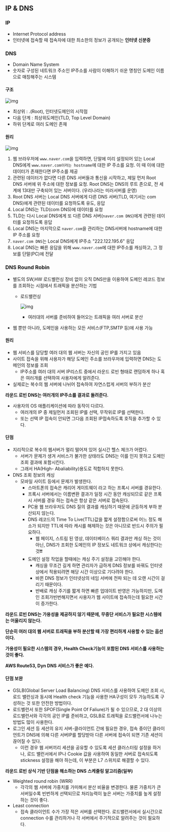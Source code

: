 ## IP & DNS

### IP

- Internet Protocol address
- 인터넷에 접속할 때 접속자에 대한 최소한의 정보가 공개되는 **인터넷 신분증**



### DNS

- Domain Name System
- 숫자로 구성된 네트워크 주소인 IP주소를 사람이 이해하기 쉬운 명칭인 도메인 이름으로 매칭해주는 시스템

#### 구조

![img](https://media.vlpt.us/images/cmin95/post/b3fb2909-67c2-4ddf-a3af-52b00832aa2e/2316A93F51C462940C.gif)



- 최상위 : .(Root), 인터넷도메인의 시작점
- 다음 단계 : 최상위도메인(TLD, Top Level Domain)
- 하위 단계로 여러 도메인 존재

#### 원리

![img](https://media.vlpt.us/images/cmin95/post/f591bf5b-a368-4565-8ab1-7dbe8b71dc24/Netmanias.2011.12.12-DNS_Basic.gif)

1. 웹 브라우저에 `www.naver.com`을 입력하면, 단말에 미리 설정되어 있는 Local DNS에게 `www.naver.com이라는 hostname`에 대한 IP 주소를 요청. 이 때 이에 대한 데이터가 존재한다면 IP주소를 제공
2. 관련된 데이터가 없다면 다른 DNS 서버들과 통신을 시작하고, 제일 먼저 Root DNS 서버에 위 주소에 대한 정보를 요청. Root DNS는 DNS의 루트 존으로, 전 세계에 13대만 구축되어 있는 서버이다. (우리나라는 미러서버를 운영)
3. Root DNS 서버는 Local DNS 서버에게 다른 DNS 서버(TLD, 여기서는 com DNS)에게 관련된 데이터를 요청하도록 유도, 응답
4. Local DNS는 TLD(com DNS)에 데이터를 요청
5. TLD는 다시 Local DNS에게 또 다른 DNS 서버(`naver.com DNS`)에게 관련된 데이터를 요청하도록 응답
6. Local DNS는 마지막으로 `naver.com`을 관리하는 DNS서버에 hostname에 대한 IP 주소를 요청
7. `naver.com DNS`는 Local DNS에게 IP주소 "222.122.195.6" 응답
8. Local DNS는 빠른 응답을 위해 `www.naver.com`에 대한 IP주소를 캐싱하고, 그 정보를 단말(PC)에 전달



### DNS Round Robin

- 별도의 SW,HW 로드벨런싱 장비 없이 오직 DNS만을 이용하여 도메인 레코드 정보를 조회하는 시점에서 트래픽을 분산하는 기법

  - 로드밸런싱

    ![img](https://blog.kakaocdn.net/dn/yY2sc/btq4VBpjmAM/kSvBRPxrUUwGKVObTd08k1/img.png)

    - 여러대의 서버를 준비하여 들어오는 트래픽을 여러 서버로 분산

- 웹 뿐만 아니라, 도메인을 사용하는 모든 서비스(FTP,SMTP 등)에 사용 가능

#### 원리

- 웹 서비스를 담당할 여러 대의 웹 서버는 자신의 공인 IP를 가지고 있음
- 사이트 접속을 위해 사용자가 해당 도메인 주소를 브라우저에 입력하면 DNS는 도메인의 정보를 조회
  - IP주소를 여러 대의 서버 IP리스트 중에서 라운드 로빈 형태로 랜덤하게 하나 혹은 여러개를 선택하여 사용자에게 알려준다.
- 실제로는 복수의 웹 서버에 나뉘어 접속하여 자연스럽게 서버의 부하가 분산

**라운드 로빈 DNS는 여러개의 IP주소를 결과로 돌려준다.**

- 사용자의 OS 애플리케이션에 따라 동작이 다르다.
  - 여러개의 IP 중 제일먼저 조회된 IP를 선택, 무작위로 IP를 선택한다.
  - 또는 선택 IP 접속이 안되면 그다음 조회된 IP접속하도록 호직을 추가할 수 있다.

 

#### 단점

- 지리적으로 복수의 웹서버가 멀리 떨어져 있어 실시간 헬스 체크가 어렵다.
  - 서버가 문제가 생겨 서비스가 불가한 상태라도 DNS는 이를 인지 못하고 도메인 조회 결과에 포함시킨다.
  - 그래서 HA(High- Abaliability)용도로 적합하지 못한다.
- DNS 조회 정보의 캐싱
  - 모바일 사이트 등에서 문제가 발생한다.
    - 스마트폰의 접속은 캐리어 게이트웨이 라고 하는 프록시 서버를 경유한다.
    - 프록시 서버에서는 이름변환 결과가 일정 시간 동안 캐싱되므로 같은 프록시 서버를 경유 하는 접속은 항상 같은 서버로 접속된다.
    - PC용 웹 브라우저도 DNS 질의 결과를 캐싱하기 때문에 균등하게 부하 분산되지 않는다.
    - DNS 레코드의 Time To Live(TTL)값을 짧게 설정함으로써 어느 정도 해소가 되지만 TTL에 따라 캐시를 해제하는 것은 아니므로 반드시 주의가 필요하다.
      - 웹 페이지, 스트림 된 영상, 데이터베이스 쿼리 결과만 캐싱 하는 것이 아닌, DNS가 조회한 도메인의 IP 정보도 네트워크 상에서 캐싱한다는 것❗❗
    - 도메인 설정 작업을 할때에는 캐싱 주기 설정을 고민해야 한다.
      - 캐싱을 무조건 길게 하면 관리자가 급하게 DNS 정보를 바꿔도 인터넷상에서 적용되려면 해당 시간 이상으로 기다려야 한다.
      - 바뀐 DNS 정보가 인터넷상의 네임 서버에 전파 되는 데 오랜 시간이 걸리기 때문이다.
      - 반배로 캐싱 주기를 짧게 하면 빠른 업데이트 반영은 가능하지만, 도메인 조회가빈번해지면서 사용자가 웹 사이트에 접속하는데 필요한 시간이 증가한다.

 

 

**라운드 로빈 DNS는 가용성을 제공하지 않기 때문에, 무중단 서비스가 필요한 시스템에는 어울리지 않는다.**

**단순히 여러 대의 웹 서버로 트래픽을 부하 분산할 때 가장 편리하게 사용할 수 있는 옵션이다.**

**가용성이 필요한 시스템의 경우, Health Check기능이 포함된 DNS 서비스를 사용하는 것이 좋다.**

**AWS Route53, Dyn DNS 서비스가 좋은 예다.**

 

 

#### 단점 보완

- GSLB(Global Server Load Balancing) DNS 서비스를 사용하여 도메인 조회 시, 로드 밸런싱과 동시에 Health check 기능을 사용한 HA구성이 모두 가능하도록 구성하는 것 또한 안전한 방법이다.
- 로드벨런서 또한 SPOF(Single Point Of Faliure)가 될 수 있으므로, 2 대 이상의 로드밸런서와 각각의 공인 IP를 준비하고, GSLB로 트래픽을 로드밸런서에 나누는 방법도 많이 사용한다.
- 로그인 세션 등 세션의 유지 서버-클라이언트 간에 필요한 경우, 접속 중이던 클라이언트가 DNS에 의해 다른 서버IP를 할당받아 다른 서버에 접속이 되면 기존 세션이 끊어질 수 있다.
  - 이런 경우 웹 서버끼리 세션을 공유할 수 있도록 세션 클러스터링 설정을 하거나, 로드 밸런서에서 IP나 Cookie 값을 사용하여 동일한 서버로 접속되도록 stickness 설정을 해야 하는데, 이 부분은 L7 스위치로 해결할 수 있다.

 

**라운드 로빈 상식 기반 단점을 해소하는 DNS 스케줄링 알고리즘(일부)**

- Weighted round robin (WRR)
  - 각각의 웹 서버에 가중치를 가미해서 분산 비율을 변경한다. 물론 가중치가 큰 서버일수록 빈번하게 선택되므로 처리능력이 높은 서버는 가중치를 높게 설정하는 것이 좋다.
- Least connection
  - 접속 클라이언트 수가 가장 적은 서버를 선택한다. 로드밸런서에서 실시간으로 connection 수를 관리하거나 각 서버에서 주기적으로 알려주는 것이 필요하다.

 